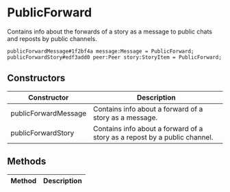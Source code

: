 # PublicForward
Contains info about the forwards of a story as a message to public chats and reposts by public channels.

```
publicForwardMessage#1f2bf4a message:Message = PublicForward;
publicForwardStory#edf3add0 peer:Peer story:StoryItem = PublicForward;
```

## Constructors
| Constructor | Description |
| ---- | ----------- |
| publicForwardMessage | Contains info about a forward of a story as a message. |
| publicForwardStory | Contains info about a forward of a story as a repost by a public channel. |


## Methods
| Method | Description |
| ---- | ----------- |


